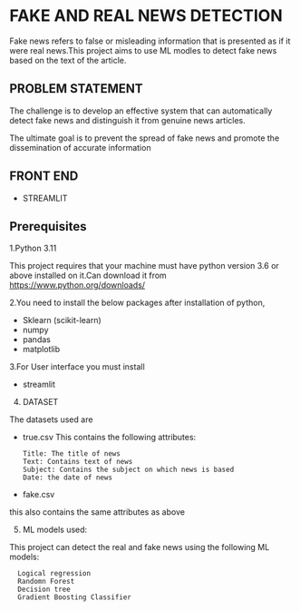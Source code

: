 
# FAKE AND REAL NEWS DETECTION

Fake news refers to false or misleading information that is presented as if it were real news.This project aims to use ML modles to detect fake news based on the text of the article.


## PROBLEM STATEMENT

The challenge is to develop an effective  system that can automatically detect fake news and distinguish it from genuine news articles.

The ultimate goal is to prevent the spread of fake news and promote the dissemination of accurate information




## FRONT END

- STREAMLIT





## Prerequisites
1.Python 3.11 

This project requires that your machine must have python version 3.6 or above installed on it.Can download it from https://www.python.org/downloads/

2.You need to install the below packages after installation of python,

- Sklearn (scikit-learn)
- numpy
- pandas
- matplotlib

3.For User interface you must install 
- streamlit

4. DATASET

The datasets used are 

- true.csv
This contains the following attributes:
                
      Title: The title of news 
      Text: Contains text of news
      Subject: Contains the subject on which news is based
      Date: the date of news

- fake.csv

this also contains the same attributes as above

5. ML models used:
 
 This project can detect the real and fake news using the following ML models:

      Logical regression
      Randomn Forest
      Decision tree
      Gradient Boosting Classifier




 
        




